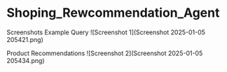# Shoping_Rewcommendation_Agent


Screenshots
Example Query
![Screenshot 1](Screenshot 2025-01-05 205421.png)

Product Recommendations
![Screenshot 2](Screenshot 2025-01-05 205434.png)
